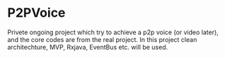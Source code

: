 # P2PVoice
Privete ongoing project which try to achieve a p2p voice (or video later), and the core codes are from the real project.
In this project clean architechture, MVP, Rxjava, EventBus etc. will be used.
